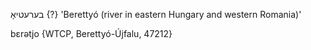 בערעטיאָ {?}
'Berettyó (river in eastern Hungary and western Romania)'

bɛrətjo {WTCP, Berettyó-Újfalu, 47212}
